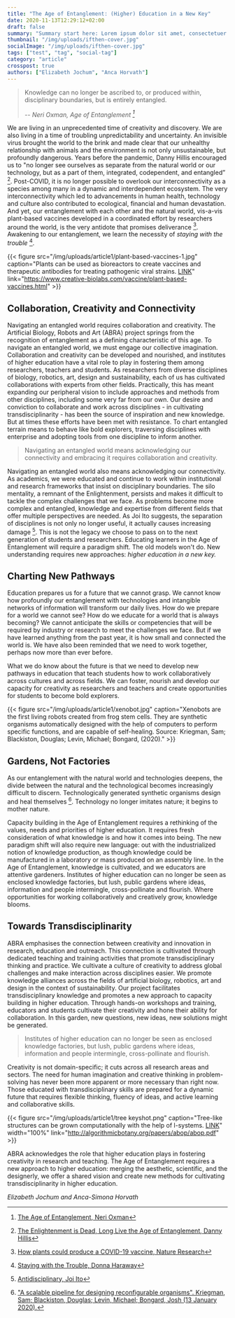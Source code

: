 ```yaml
---
title: "The Age of Entanglement: (Higher) Education in a New Key"
date: 2020-11-13T12:29:12+02:00
draft: false
summary: "Summary start here: Lorem ipsum dolor sit amet, consectetuer adipiscing elit. Ut purus elit, vestibulum ut, placerat ac, adipiscing vitae, felis. Curabitur dictum gravida mauris. Nam arcu libero, nonummy eget, consectetuer id, vulputate a, magna. Donec vehicula augue eu neque. Pellentesque habitant morbi tristique senectus et netus et malesuada fames ac turpis egestas. Mauris ut leo. Cras viverra metus rhoncus sem. Nulla et lectus vestibulum urna fringilla ultrices. Phasellus eu tellus sit amet tortor gravida placerat. Integer sapien est, iaculis in, pretium quis, viverra ac, nunc. Praesent eget sem vel leo ultrices bibendum. Aenean faucibus."
thumbnail: "/img/uploads/ifthen-cover.jpg"
socialImage: "/img/uploads/ifthen-cover.jpg"
tags: ["test", "tag", "social-tag"]
category: "article"
crosspost: true
authors: ["Elizabeth Jochum", "Anca Horvath"]
---
```


> Knowledge can no longer be ascribed to, or produced within, disciplinary boundaries, but is entirely entangled.
>
> -- <cite>Neri Oxman, Age of Entanglement [^1] </cite>


We are living in an unprecedented time of creativity and discovery. We are also living in a time of troubling unpredictability and uncertainty. An invisible virus brought the world to the brink and made clear that our unhealthy relationship with animals and the environment is not only unsustainable, but profoundly dangerous. Years before the pandemic, Danny Hillis encouraged us to "no longer see ourselves as separate from the natural world or our technology, but as a part of them, integrated, codependent, and entangled” [^2]. Post-COVID, it is no longer possible to overlook our interconnectivity as a species among many in a dynamic and interdependent ecosystem. The very interconnectivity which led to advancements in human health, technology and culture also contributed to ecological, financial and human devastation. And yet, our entanglement with each other and the natural world, vis-a-vis plant-based vaccines developed in a coordinated effort by researchers around the world, is the very antidote that promises deliverance [^3]. Awakening to our entanglement, we learn the necessity of _staying with the trouble_ [^4].

{{< figure src="/img/uploads/article1/plant-based-vaccines-1.jpg" caption="Plants can be used as bioreactors to create vaccines and therapeutic antibodies for treating pathogenic viral strains. [LINK](https://www.creative-biolabs.com/vaccine/plant-based-vaccines.html)" link="https://www.creative-biolabs.com/vaccine/plant-based-vaccines.html" >}}

## Collaboration, Creativity and Connectivity

Navigating an entangled world requires collaboration and creativity. The Artificial Biology, Robots and Art (ABRA) project springs from the recognition of entanglement as a defining characteristic of this age. To navigate an entangled world, we must engage our collective imagination. Collaboration and creativity can be developed and nourished, and institutes of higher education have a vital role to play in fostering them among researchers, teachers and students. As researchers from diverse disciplines of biology, robotics, art, design and sustainability, each of us has cultivated collaborations with experts from other fields. Practically, this has meant expanding our peripheral vision to include approaches and methods from other disciplines, including some very far from our own. Our desire and conviction to collaborate and work across disciplines - in cultivating transdisciplinarity - has been the source of inspiration and new knowledge. But at times these efforts have been met with resistance. To chart entangled terrain means to behave like bold explorers, traversing disciplines with enterprise and adopting tools from one discipline to inform another.

> Navigating an entangled world means acknowledging our connectivity and embracing it requires collaboration and creativity.

Navigating an entangled world also means acknowledging our connectivity. As academics, we were educated and continue to work within institutional and research frameworks that insist on disciplinary boundaries. The silo mentality, a remnant of the Enlightenment, persists and makes it difficult to tackle the complex challenges that we face. As problems become more complex and entangled, knowledge and expertise from different fields that offer multiple perspectives are needed. As Joi Ito suggests, the separation of disciplines is not only no longer useful, it actually causes increasing damage [^5]. This is not the legacy we choose to pass on to the next generation of students and researchers. Educating learners in the Age of Entanglement will require a paradigm shift. The old models won't do. New understanding requires new approaches: _higher education in a new key._

## Charting New Pathways

Education prepares us for a future that we cannot grasp. We cannot know how profoundly our entanglement with technologies and intangible networks of information will transform our daily lives. How do we prepare for a world we cannot see? How do we educate for a world that is always becoming? We cannot anticipate the skills or competencies that will be required by industry or research to meet the challenges we face. But if we have learned anything from the past year, it is how small and connected the world is. We have also been reminded that we need to work together, perhaps now more than ever before.

What we do know about the future is that we need to develop new pathways in education that teach students how to work collaboratively across cultures and across fields. We can foster, nourish and develop our capacity for creativity as researchers and teachers and create opportunities for students to become bold explorers.

{{< figure src="/img/uploads/article1/xenobot.jpg" caption="Xenobots are the first living robots created from frog stem cells. They are synthetic organisms automatically designed with the help of computers to perform specific functions, and are capable of self-healing. Source: Kriegman, Sam; Blackiston, Douglas; Levin, Michael; Bongard, (2020)." >}}

## Gardens, Not Factories

As our entanglement with the natural world and technologies deepens, the divide between the natural and the technological becomes increasingly difficult to discern. Technologically generated synthetic organisms design and heal themselves [^6]. Technology no longer imitates nature; it begins to mother nature.

Capacity building in the Age of Entanglement requires a rethinking of the values, needs and priorities of higher education. It requires fresh consideration of what knowledge is and how it comes into being. The new paradigm shift will also require new language: out with the industrialized notion of knowledge production, as though knowledge could be manufactured in a laboratory or mass produced on an assembly line. In the Age of Entanglement, knowledge is cultivated, and we educators are attentive gardeners. Institutes of higher education can no longer be seen as enclosed knowledge factories, but lush, public gardens where ideas, information and people intermingle, cross-pollinate and flourish. Where opportunities for working collaboratively and creatively grow, knowledge blooms.

## Towards Transdisciplinarity

ABRA emphasises the connection between creativity and innovation in research, education and outreach. This connection is cultivated through dedicated teaching and training activities that promote transdisciplinary thinking and practice. We cultivate a culture of creativity to address global challenges and make interaction across disciplines easier. We promote knowledge alliances across the fields of artificial biology, robotics, art and design in the context of sustainability. Our project facilitates transdisciplinary knowledge and promotes a new approach to capacity building in higher education. Through hands-on workshops and training, educators and students cultivate their creativity and hone their ability for collaboration. In this garden, new questions, new ideas, new solutions might be generated.

> Institutes of higher education can no longer be seen as enclosed knowledge factories, but lush, public gardens where ideas, information and people intermingle, cross-pollinate and flourish.

Creativity is not domain-specific; it cuts across all research areas and sectors. The need for human imagination and creative thinking in problem-solving has never been more apparent or more necessary than right now. Those educated with transdisciplinary skills are prepared for a dynamic future that requires flexible thinking, fluency of ideas, and active learning and collaborative skills.

{{< figure src="/img/uploads/article1/tree keyshot.png" caption="Tree-like structures can be grown computationally with the help of l-systems. [LINK](http://algorithmicbotany.org/papers/abop/abop.pdf)" width="100%" link="http://algorithmicbotany.org/papers/abop/abop.pdf" >}}

ABRA acknowledges the role that higher education plays in fostering creativity in research and teaching. The Age of Entanglement requires a new approach to higher education: merging the aesthetic, scientific, and the designerly, we offer a shared vision and create new methods for cultivating transdisciplinarity in higher education.


_Elizabeth Jochum and Anca-Simona Horvath_


[^1]:	[The Age of Entanglement, Neri Oxman](http://jods.mitpress.mit.edu/pub/AgeOfEntanglement)

[^2]:	[The Enlightenment is Dead, Long Live the Age of Entanglement, Danny Hillis](https://jods.mitpress.mit.edu/pub/enlightenment-to-entanglement/release/1)

[^3]:	[How plants could produce a COVID-19 vaccine, Nature Research](https://www.nature.com/articles/d42473-020-00253-2)

[^4]:	[Staying with the Trouble, Donna Haraway](https://www.dukeupress.edu/staying-with-the-trouble)

[^5]:	[Antidisciplinary, Joi Ito](https://joi.ito.com/weblog/2014/10/02/antidisciplinar.html)

[^6]:	["A scalable pipeline for designing reconfigurable organisms". Kriegman, Sam; Blackiston, Douglas; Levin, Michael; Bongard, Josh (13 January 2020).](https://www.ncbi.nlm.nih.gov/pmc/articles/PMC6994979)
